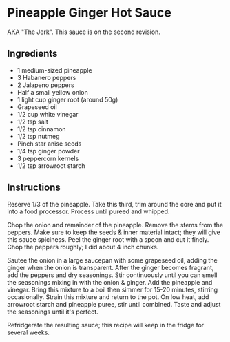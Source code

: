 # Pineapple Ginger Hot Sauce

AKA "The Jerk". This sauce is on the second revision. 

## Ingredients

- 1 medium-sized pineapple
- 3 Habanero peppers
- 2 Jalapeno peppers
- Half a small yellow onion
- 1 light cup ginger root (around 50g)
- Grapeseed oil
- 1/2 cup white vinegar
- 1/2 tsp salt
- 1/2 tsp cinnamon
- 1/2 tsp nutmeg
- Pinch star anise seeds
- 1/4 tsp ginger powder
- 3 peppercorn kernels
- 1/2 tsp arrowroot starch

## Instructions

Reserve 1/3 of the pineapple. Take this third, trim around the core and put it into a food processor. Process until pureed and whipped.

Chop the onion and remainder of the pineapple. Remove the stems from the peppers. Make sure to keep the seeds & inner material intact; they will give this sauce spiciness.
Peel the ginger root with a spoon and cut it finely. Chop the peppers roughly; I did about 4 inch chunks.

Sautee the onion in a large saucepan with some grapeseed oil, adding the ginger when the onion is transparent. After the ginger becomes fragrant, add the peppers and dry seasonings. Stir continuously until you can smell the seasonings mixing in with the onion & ginger. Add the pineapple and vinegar. Bring this mixture to a boil then simmer for 15-20 minutes, stirring occasionally. Strain this mixture and return to the pot. On low heat, add arrowroot starch and pineapple puree, stir until combined. Taste and adjust the seasonings until it's perfect.

Refridgerate the resulting sauce; this recipe will keep in the fridge for several weeks.
